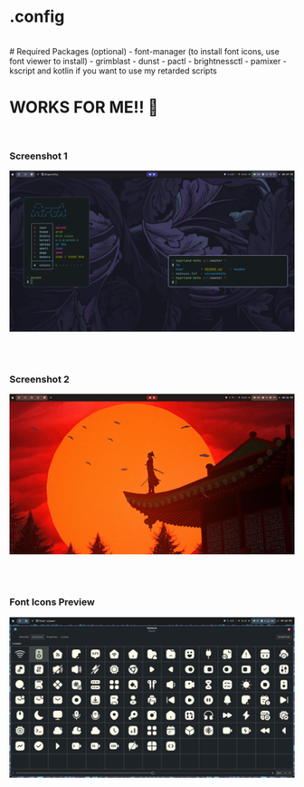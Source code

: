 # .config

<br/>
# Required Packages (optional)
- font-manager (to install font icons, use font viewer to install)
- grimblast 
- dunst
- pactl
- brightnessctl
- pamixer
- kscript and kotlin if you want to use my retarded scripts

# WORKS FOR ME!! 🚨
<br/>

### Screenshot 1

![First Preview](https://raw.githubusercontent.com/UnFunnyGuy/hyprland-dots/master/screenshots/first.png)

<br/>
<br/>

### Screenshot 2
![Second Preview](https://raw.githubusercontent.com/UnFunnyGuy/hyprland-dots/master/screenshots/second.png)

<br/>
<br/>

### Font Icons Preview
![Icons Preview](https://raw.githubusercontent.com/UnFunnyGuy/hyprland-dots/master/screenshots/icons.png)

